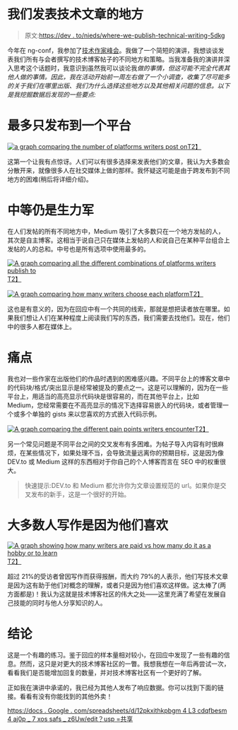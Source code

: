# 我们发表技术文章的地方

> 原文:[https://dev . to/nieds/where-we-publish-technical-writing-5dkg](https://dev.to/nieds/where-we-publish-technical-writing-5dkg)

今年在 ng-conf，我参加了[技术作家峰会](https://github.com/wesleygrimes/technical-writers-summit)。我做了一个简短的演讲，我想谈谈发表我们所有与会者撰写的技术博客帖子的不同地方和策略。当我准备我的演讲并深入思考这个话题时，我意识到虽然我可以谈论我*做的事情，但这可能不完全代表其他人做的事情。因此，我在活动开始前一周左右做了一个小调查，收集了尽可能多的关于我们在哪里出版、我们为什么选择这些地方以及其他相关问题的信息。以下是我挖掘数据后发现的一些要点:*

# [](#most-post-to-only-one-platform)最多只发布到一个平台

[![a graph comparing the number of platforms writers post on](../Images/37330581f2d645688e979aed3ea9b06e.png)T2】](https://res.cloudinary.com/practicaldev/image/fetch/s--QlU6gGMz--/c_limit%2Cf_auto%2Cfl_progressive%2Cq_auto%2Cw_880/https://brenden.codes/media/where-we-publish/how_many_places-4f5ced96-ccf1-40ab-9ccd-2871d55ef5e7.png)

这第一个让我有点惊讶。人们可以有很多选择来发表他们的文章，我认为大多数会分散开来，就像很多人在社交媒体上做的那样。我怀疑这可能是由于跨发布到不同地方的困难(稍后将详细介绍)。

# [](#medium-is-still-a-powerhouse)中等仍是生力军

在人们发帖的所有不同地方中，Medium 吸引了大多数只在一个地方发帖的人，其次是自主博客。这相当于说自己只在媒体上发帖的人和说自己在某种平台组合上发帖的人的总和。中号也是所有选项中使用最多的。

[![A graph comparing all the different combinations of platforms writers publish to](../Images/a5952789d7a1568d387741fcde480337.png)T2】](https://res.cloudinary.com/practicaldev/image/fetch/s--0qwg5oc5--/c_limit%2Cf_auto%2Cfl_progressive%2Cq_auto%2Cw_880/https://brenden.codes/media/where-we-publish/Where_do_you_publish-c7cf6109-bf1d-4b49-8972-a9483bdb3049.png)

[![A graph comparing how many writers choose each platform](../Images/c4894e8fa16e6a2956613f5c75e5a85d.png)T2】](https://res.cloudinary.com/practicaldev/image/fetch/s--Akcmdf4G--/c_limit%2Cf_auto%2Cfl_progressive%2Cq_auto%2Cw_880/https://brenden.codes/media/where-we-publish/where-do-you-post.png)

这也是有意义的，因为在回应中有一个共同的线索，那就是想把读者放在哪里。如果我们想让人们在某种程度上阅读我们写的东西，我们需要去找他们。现在，他们中的很多人都在媒体上。

# [](#pain-points)痛点

我也对一些作家在出版他们的作品时遇到的困难感兴趣。不同平台上的博客文章中的代码块/格式/突出显示是经常被提及的要点之一。这是可以理解的，因为在一些平台上，用适当的高亮显示代码块是很容易的，而在其他平台上，比如 Medium，您经常需要在不高亮显示的情况下选择容易嵌入的代码块，或者管理一个或多个单独的 gists 来以您喜欢的方式嵌入代码示例。

[![A graph comparing the different pain points writers encounter](../Images/439bd4f3053fb396717cb8e9637f2db3.png)T2】](https://res.cloudinary.com/practicaldev/image/fetch/s--FmjyYsWA--/c_limit%2Cf_auto%2Cfl_progressive%2Cq_auto%2Cw_880/https://brenden.codes/media/where-we-publish/Untitled-4aad7a34-8f92-4650-84cf-8cde0341d6d5.png)

另一个常见问题是不同平台之间的交叉发布有多困难。为帖子导入内容有时很麻烦，在某些情况下，如果处理不当，会导致流量远离你的预期目标，这是因为像 DEV.to 或 Medium 这样的东西相对于你自己的个人博客而言在 SEO 中的权重很大。

> 快速提示:DEV.to 和 Medium 都允许你为文章设置规范的 url。如果你是交叉发布的新手，这是一个很好的开始。

# 大多数人写作是因为他们喜欢

[![A graph showing how many writers are paid vs how many do it as a hobby or to learn](../Images/9e22714f625e27a7464c52d16bc5520e.png)T2】](https://res.cloudinary.com/practicaldev/image/fetch/s--T7LW6jKp--/c_limit%2Cf_auto%2Cfl_progressive%2Cq_auto%2Cw_880/https://brenden.codes/media/where-we-publish/Untitled-10f77c86-6404-463d-8b7c-37f2150270c1.png)

超过 21%的受访者曾因写作而获得报酬，而大约 79%的人表示，他们写技术文章是因为这有助于他们对概念的理解，或者只是因为他们喜欢这样做。这太棒了(两方面都是)！我认为这就是技术博客社区的伟大之处——这里充满了希望在发展自己技能的同时与他人分享知识的人。

# [](#conclusion)结论

这是一个有趣的练习。鉴于回应的样本量相对较小，在回应中发现了一些有趣的信息。然而，这只是对更大的技术博客社区的一瞥。我想我想在一年后再尝试一次，看看我们是否能增加回复的数量，并对技术博客社区有一个更好的了解。

正如我在演讲中承诺的，我已经为其他人发布了响应数据。你可以找到下面的链接。看看有没有你能找到的其他外卖！

[https://docs . Google . com/spreadsheets/d/12pkxithkpbgm 4 L3 cdqfbesm 4 aj0p _ 7 xos safs _ z6Uw/edit？usp =共享](https://docs.google.com/spreadsheets/d/12PKxiThkpbgm4L3CdqfBesm4aJ0P_7XoSCsafS_z6Uw/edit?usp=sharing)